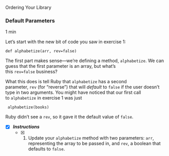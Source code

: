 Ordering Your Library

### Default Parameters

1 min

Let’s start with the new bit of code you saw in exercise 1:

```
def alphabetize(arr, rev=false)
```

The first part makes sense—we’re defining a method, `alphabetize`. We can guess that the first parameter is an array, but what’s this `rev=false` business?

What this does is tell Ruby that `alphabetize` has a second parameter, `rev` (for “reverse”) that will _default_ to `false` if the user doesn’t type in two arguments. You might have noticed that our first call to `alphabetize` in exercise 1 was just

```
 alphabetize(books)
```

Ruby didn’t see a `rev`, so it gave it the default value of `false`.

- [x] ***Instructions***
    - [x] 1. Update your `alphabetize` method with two parameters: `arr`, representing the array to be passed in, and `rev`, a boolean that defaults to `false`.
